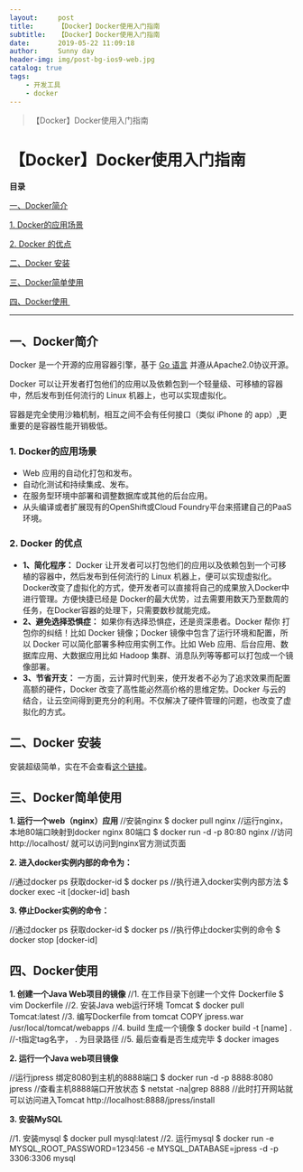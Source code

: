```yaml
---
layout:     post
title:      【Docker】Docker使用入门指南
subtitle:   【Docker】Docker使用入门指南
date:       2019-05-22 11:09:18
author:     Sunny day
header-img: img/post-bg-ios9-web.jpg
catalog: true
tags:
    - 开发工具
    - docker
---
```


>【Docker】Docker使用入门指南

# 【Docker】Docker使用入门指南


**目录**

[一、Docker简介](#%E4%B8%80%E3%80%81Docker%E7%AE%80%E4%BB%8B)

[1. Docker的应用场景](#Docker%E7%9A%84%E5%BA%94%E7%94%A8%E5%9C%BA%E6%99%AF)

[2. Docker 的优点](#2.%20Docker%20%E7%9A%84%E4%BC%98%E7%82%B9)

[二、Docker 安装](#%E4%BA%8C%E3%80%81Docker%20%E5%AE%89%E8%A3%85)

[三、Docker简单使用](#%E4%B8%89%E3%80%81Docker%E7%AE%80%E5%8D%95%E4%BD%BF%E7%94%A8)

[四、Docker使用 ](#%E5%9B%9B%E3%80%81Docker%E4%BD%BF%E7%94%A8%C2%A0)

----

## 一、Docker简介

Docker 是一个开源的应用容器引擎，基于 [Go 语言](https://www.runoob.com/go/go-tutorial.html) 并遵从Apache2.0协议开源。

Docker 可以让开发者打包他们的应用以及依赖包到一个轻量级、可移植的容器中，然后发布到任何流行的 Linux 机器上，也可以实现虚拟化。

容器是完全使用沙箱机制，相互之间不会有任何接口（类似 iPhone 的 app）,更重要的是容器性能开销极低。

### 1. Docker的应用场景

* Web 应用的自动化打包和发布。
* 自动化测试和持续集成、发布。
* 在服务型环境中部署和调整数据库或其他的后台应用。
* 从头编译或者扩展现有的OpenShift或Cloud Foundry平台来搭建自己的PaaS环境。

### 2. Docker 的优点

* **1、简化程序：**
Docker 让开发者可以打包他们的应用以及依赖包到一个可移植的容器中，然后发布到任何流行的 Linux 机器上，便可以实现虚拟化。Docker改变了虚拟化的方式，使开发者可以直接将自己的成果放入Docker中进行管理。方便快捷已经是 Docker的最大优势，过去需要用数天乃至数周的 任务，在Docker容器的处理下，只需要数秒就能完成。
* **2、避免选择恐惧症：**
如果你有选择恐惧症，还是资深患者。Docker 帮你 打包你的纠结！比如 Docker 镜像；Docker 镜像中包含了运行环境和配置，所以 Docker 可以简化部署多种应用实例工作。比如 Web 应用、后台应用、数据库应用、大数据应用比如 Hadoop 集群、消息队列等等都可以打包成一个镜像部署。
* **3、节省开支：**
一方面，云计算时代到来，使开发者不必为了追求效果而配置高额的硬件，Docker 改变了高性能必然高价格的思维定势。Docker 与云的结合，让云空间得到更充分的利用。不仅解决了硬件管理的问题，也改变了虚拟化的方式。

## 二、Docker 安装

安装超级简单，实在不会查看[这个链接](https://www.runoob.com/docker/windows-docker-install.html)。

## 三、Docker简单使用

**1. 运行一个web（nginx）应用**
//安装nginx $ docker pull nginx //运行nginx，本地80端口映射到docker nginx 80端口 $ docker run -d -p 80:80 nginx //访问 http://localhost/ 就可以访问到nginx官方测试页面

**2. 进入docker实例内部的命令为：**

//通过docker ps 获取docker-id $ docker ps //执行进入docker实例内部方法 $ docker exec -it [docker-id] bash

**3. 停止Docker实例的命令：**

//通过docker ps 获取docker-id $ docker ps //执行停止docker实例的命令 $ docker stop [docker-id]

## 四、Docker使用 

**1. 创建一个Java Web项目的镜像**
//1. 在工作目录下创建一个文件 Dockerfile $ vim Dockerfile //2. 安装Java web运行环境 Tomcat $ docker pull Tomcat:latest //3. 编写Dockerfile from tomcat COPY jpress.war /usr/local/tomcat/webapps //4. build 生成一个镜像 $ docker build -t [name] . //-t指定tag名字， . 为目录路径 //5. 最后查看是否生成完毕 $ docker images

**2. 运行一个Java web项目镜像**

//运行jpress 绑定8080到主机的8888端口 $ docker run -d -p 8888:8080 jpress //查看主机8888端口开放状态 $ netstat -na|grep 8888 //此时打开网站就可以访问进入Tomcat http://localhost:8888/jpress/install

**3. 安装MySQL**

//1. 安装mysql $ docker pull mysql:latest //2. 运行mysql $ docker run -e MYSQL_ROOT_PASSWORD=123456 -e MYSQL_DATABASE=jpress -d -p 3306:3306 mysql

 


